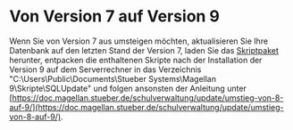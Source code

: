 # Von Version 7 auf Version 9

Wenn Sie von Version 7 aus umsteigen möchten, aktualisieren Sie Ihre Datenbank auf den letzten Stand der Version 7, laden Sie das [Skriptpaket](https://my.hidrive.com/lnk/gtypCW3w) herunter, entpacken die enthaltenen Skripte nach der Installation der Version 9 auf dem Serverrechner in das Verzeichnis "C:\Users\Public\Documents\Stueber Systems\Magellan 9\Skripte\SQLUpdate" und folgen ansonsten der Anleitung unter [https://doc.magellan.stueber.de/schulverwaltung/update/umstieg-von-8-auf-9/](https://doc.magellan.stueber.de/schulverwaltung/update/umstieg-von-8-auf-9/).
